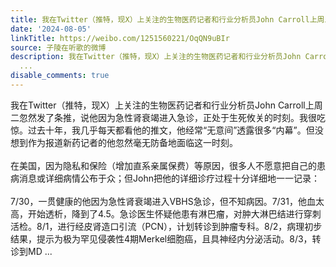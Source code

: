 ```yaml
---
title: 我在Twitter（推特，现X）上关注的生物医药记者和行业分析员John Carroll上周二忽然发了条推，说他因为急性肾衰竭进入急诊，正处于生死攸关的时刻。我很吃惊。过...
date: '2024-08-05'
linkTitle: https://weibo.com/1251560221/OqQN9uBIr
source: 子陵在听歌的微博
description: 我在Twitter（推特，现X）上关注的生物医药记者和行业分析员John Carroll上周二忽然发了条推，说他因为急性肾衰竭进入急诊，正处于生死攸关的时刻。我很吃惊。过去十年，我几乎每天都看他的推文，他经常“无意间”透露很多“内幕”。但没想到作为报道新药记者的他忽然毫无防备地面临这一时刻。<br><br>在美国，因为隐私和保险（增加直系亲属保费）等原因，很多人不愿意把自己的患病消息或详细病情公布于众；但John把他的详细诊疗过程十分详细地一一记录：<br><br>7/30，一贯健康的他因为急性肾衰竭进入VBHS急诊，但不知病因。7/31，他血太高，开始透析，降到了4.5。急诊医生怀疑他患有淋巴瘤，对肿大淋巴结进行穿刺活检。8/1，进行经皮肾造口引流（PCN），计划转诊到肿瘤专科。8/2，病理初步结果，提示为极为罕见侵袭性4期Merkel细胞癌，且具神经内分泌活动。8/3，转诊到MD
  ...
disable_comments: true
---
```

我在Twitter（推特，现X）上关注的生物医药记者和行业分析员John Carroll上周二忽然发了条推，说他因为急性肾衰竭进入急诊，正处于生死攸关的时刻。我很吃惊。过去十年，我几乎每天都看他的推文，他经常“无意间”透露很多“内幕”。但没想到作为报道新药记者的他忽然毫无防备地面临这一时刻。<br><br>在美国，因为隐私和保险（增加直系亲属保费）等原因，很多人不愿意把自己的患病消息或详细病情公布于众；但John把他的详细诊疗过程十分详细地一一记录：<br><br>7/30，一贯健康的他因为急性肾衰竭进入VBHS急诊，但不知病因。7/31，他血太高，开始透析，降到了4.5。急诊医生怀疑他患有淋巴瘤，对肿大淋巴结进行穿刺活检。8/1，进行经皮肾造口引流（PCN），计划转诊到肿瘤专科。8/2，病理初步结果，提示为极为罕见侵袭性4期Merkel细胞癌，且具神经内分泌活动。8/3，转诊到MD ...